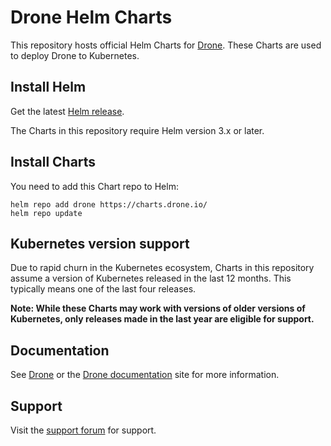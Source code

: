 # Drone Helm Charts

This repository hosts official Helm Charts for [Drone](https://drone.io/). These Charts are used to deploy Drone to Kubernetes.

## Install Helm

Get the latest [Helm release](https://github.com/kubernetes/helm#install).

The Charts in this repository require Helm version 3.x or later. 

## Install Charts

You need to add this Chart repo to Helm:

```console
helm repo add drone https://charts.drone.io/
helm repo update
```

## Kubernetes version support

Due to rapid churn in the Kubernetes ecosystem, Charts in this repository assume a version of Kubernetes released in the last 12 months. This typically means one of the last four releases.

**Note: While these Charts may work with versions of older versions of Kubernetes, only releases made in the last year are eligible for support.**

## Documentation

See [Drone](https://drone.io/) or the [Drone documentation](https://docs.drone.io/) site for more information.

## Support

Visit the [support forum](https://discourse.drone.io/) for support.
